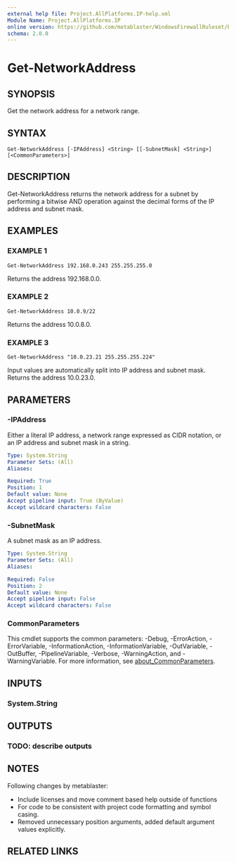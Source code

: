 ```yaml
---
external help file: Project.AllPlatforms.IP-help.xml
Module Name: Project.AllPlatforms.IP
online version: https://github.com/metablaster/WindowsFirewallRuleset/blob/develop/Modules/Project.AllPlatforms.IP/Help/en-US/Get-NetworkAddress.md
schema: 2.0.0
---
```


# Get-NetworkAddress

## SYNOPSIS

Get the network address for a network range.

## SYNTAX

```none
Get-NetworkAddress [-IPAddress] <String> [[-SubnetMask] <String>] [<CommonParameters>]
```

## DESCRIPTION

Get-NetworkAddress returns the network address for a subnet by performing a bitwise AND operation
against the decimal forms of the IP address and subnet mask.

## EXAMPLES

### EXAMPLE 1

```none
Get-NetworkAddress 192.168.0.243 255.255.255.0
```

Returns the address 192.168.0.0.

### EXAMPLE 2

```none
Get-NetworkAddress 10.0.9/22
```

Returns the address 10.0.8.0.

### EXAMPLE 3

```none
Get-NetworkAddress "10.0.23.21 255.255.255.224"
```

Input values are automatically split into IP address and subnet mask.
Returns the address 10.0.23.0.

## PARAMETERS

### -IPAddress

Either a literal IP address, a network range expressed as CIDR notation,
or an IP address and subnet mask in a string.

```yaml
Type: System.String
Parameter Sets: (All)
Aliases:

Required: True
Position: 1
Default value: None
Accept pipeline input: True (ByValue)
Accept wildcard characters: False
```

### -SubnetMask

A subnet mask as an IP address.

```yaml
Type: System.String
Parameter Sets: (All)
Aliases:

Required: False
Position: 2
Default value: None
Accept pipeline input: False
Accept wildcard characters: False
```

### CommonParameters

This cmdlet supports the common parameters: -Debug, -ErrorAction, -ErrorVariable, -InformationAction, -InformationVariable, -OutVariable, -OutBuffer, -PipelineVariable, -Verbose, -WarningAction, and -WarningVariable. For more information, see [about_CommonParameters](http://go.microsoft.com/fwlink/?LinkID=113216).

## INPUTS

### System.String

## OUTPUTS

### TODO: describe outputs

## NOTES

Following changes by metablaster:
- Include licenses and move comment based help outside of functions
- For code to be consistent with project code formatting and symbol casing.
- Removed unnecessary position arguments, added default argument values explicitly.

## RELATED LINKS

